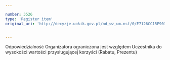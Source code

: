 ```yaml
---

number: 3526
type: 'Register item'
original_uri: 'http://decyzje.uokik.gov.pl/nd_wz_um.nsf/0/E7126CC15E903A12C1257A52003EB9F0?OpenDocument'


---
```


Odpowiedzialność Organizatora ograniczona jest względem Uczestnika do wysokości wartości przysługującej korzyści (Rabatu, Prezentu)
